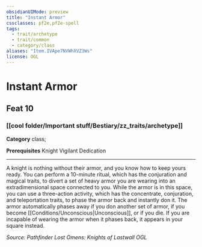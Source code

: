 ```yaml
---
obsidianUIMode: preview
title: "Instant Armor"
cssclasses: pf2e,pf2e-spell
tags:
  - trait/archetype
  - trait/common
  - category/class
aliases: "Item.IVApe7NVWhXVZ3Ws"
license: OGL
---
```

# Instant Armor
## Feat 10
### [[cool folder/Important stuff/Bestiary/zz_traits/archetype]]

**Category** class; 



**Prerequisites** Knight Vigilant Dedication
* * *
A knight is nothing without their armor, and you know how to keep yours ready. You can perform a 10-minute ritual, which has the conjuration and magical traits, to divert a set of heavy armor you are wearing into an extradimensional space connected to you. While the armor is in this space, you can use a three-action activity, which has the concentrate, conjuration, and teleportation traits, to phase the armor back and instantly don it. The armor automatically phases away if you don another set of armor, if you become [[Conditions/Unconscious|Unconscious]], or if you die. If you are incapable of wearing the armor when it phases back, it appears in your square instead.

*Source: Pathfinder Lost Omens: Knights of Lastwall*
*OGL*